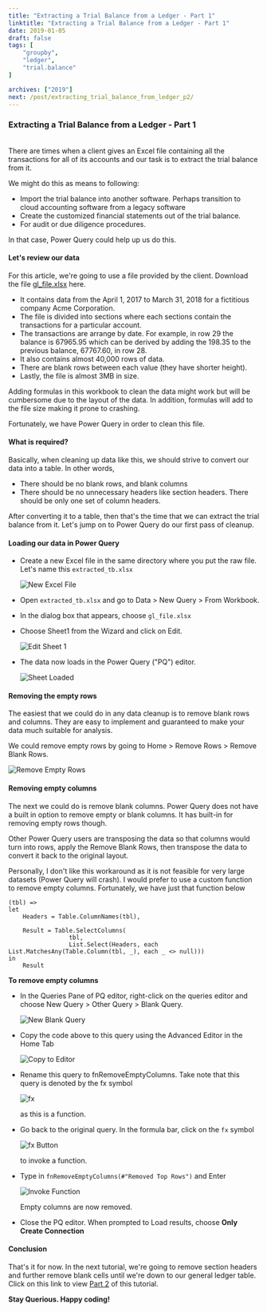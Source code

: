```yaml
---
title: "Extracting a Trial Balance from a Ledger - Part 1"
linktitle: "Extracting a Trial Balance from a Ledger - Part 1"
date: 2019-01-05
draft: false
tags: [
    "groupby",
    "ledger",
    "trial.balance"
]

archives: ["2019"]
next: /post/extracting_trial_balance_from_ledger_p2/
---
```


### Extracting a Trial Balance from a Ledger - Part 1
<br>
There are times when a client gives an Excel file containing all the transactions for all of its accounts and our task is to extract the trial balance from it.

We might do this as means to following:

* Import the trial balance into another software. Perhaps transition to cloud accounting software from a legacy software
* Create the customized financial statements out of the trial balance.
* For audit or due diligence procedures.

In that case, Power Query could help up us do this.

#### Let's review our data
For this article, we're going to use a file provided by the client. Download the file [gl_file.xlsx](https://github.com/kennethjhim/Power-Query-for-Accountants/tree/master/Ledger%20to%20Trial%20Balance) here.

* It contains data from the April 1, 2017 to March 31, 2018 for a fictitious company Acme Corporation. 
* The file is divided into sections where each sections contain the transactions for a particular account. 
* The transactions are arrange by date. For example, in row 29 the balance is 67965.95 which can be derived by adding the 198.35 to the previous balance, 67767.60, in row 28.
* It also contains almost 40,000 rows of data. 
* There are blank rows between each value (they have shorter height).
* Lastly, the file is almost 3MB in size.

Adding formulas in this workbook to clean the data might work but will be cumbersome due to the layout of the data. In addition, formulas will add to the file size making it prone to crashing.

Fortunately, we have Power Query in order to clean this file.

#### What is required?
Basically, when cleaning up data like this, we should strive to convert our data into a table. In other words,

* There should be no blank rows, and blank columns
* There should be no unnecessary headers like section headers. There should be only one set of column headers.

After converting it to a table, then that's the time that we can extract the trial balance from it.
Let's jump on to Power Query do our first pass of cleanup.

#### Loading our data in Power Query
* Create a new Excel file in the same directory where you put the raw file. Let's name this `extracted_tb.xlsx`
    
    ![New Excel File](/img/extracting_trial_balance_from_ledger/new_excel_file.png)

* Open `extracted_tb.xlsx` and go to Data > New Query > From Workbook.
* In the dialog box that appears, choose `gl_file.xlsx`
* Choose Sheet1 from the Wizard and click on Edit.
    
    ![Edit Sheet 1](/img/extracting_trial_balance_from_ledger/edit_sheet1.png)

* The data now loads in the Power Query ("PQ") editor.

    ![Sheet Loaded](/img/extracting_trial_balance_from_ledger/sheet_loaded.png)

#### Removing the empty rows
The easiest that we could do in any data cleanup is to remove blank rows and columns. They are easy to implement and guaranteed to make your data much suitable for analysis.

We could remove empty rows by going to Home > Remove Rows > Remove Blank Rows.

![Remove Empty Rows](/img/extracting_trial_balance_from_ledger/remove_empty_rows.png)

#### Removing empty columns
The next we could do is remove blank columns. Power Query does not have a built in option to remove empty or blank columns. It has built-in for removing empty rows though. 

Other Power Query users are transposing the data so that columns would turn into rows, apply the Remove Blank Rows, then transpose the data to convert it back to the original layout. 

Personally, I don't like this workaround as it is not feasible for very large datasets (Power Query will crash). I would prefer to use a custom function to remove empty columns. Fortunately, we have just that function below

```
(tbl) =>
let
    Headers = Table.ColumnNames(tbl),

    Result = Table.SelectColumns(
                 tbl,
                 List.Select(Headers, each List.MatchesAny(Table.Column(tbl, _), each _ <> null)))
in
    Result
```

**To remove empty columns**

* In the Queries Pane of PQ editor, right-click on the queries editor and choose New Query > Other Query > Blank Query.
    
    ![New Blank Query](/img/extracting_trial_balance_from_ledger/blank_query.png)

* Copy the code above to this query using the Advanced Editor in the Home Tab

    ![Copy to Editor](/img/extracting_trial_balance_from_ledger/copy_editor.png)

* Rename this query to fnRemoveEmptyColumns. Take note that this query is denoted by the fx symbol
    
    ![fx](/img/extracting_trial_balance_from_ledger/fx_symbol.png)

  as this is a function.
    
* Go back to the original query. In the formula bar, click on the `fx` symbol

    ![fx Button](/img/extracting_trial_balance_from_ledger/fx_button.png)

  to invoke a function. 

* Type in `fnRemoveEmptyColumns(#"Removed Top Rows")` and Enter

    ![Invoke Function](/img/extracting_trial_balance_from_ledger/invoke_function.PNG)

  Empty columns are now removed.

* Close the PQ editor. When prompted to Load results, choose **Only Create Connection**

#### Conclusion
That's it for now. In the next tutorial, we're going to remove section headers and further remove blank cells until we're down to our general ledger table. Click on this link to view [Part 2](ledger_to_trial_balance_part_2.html) of this tutorial.

**Stay Querious. Happy coding!**
